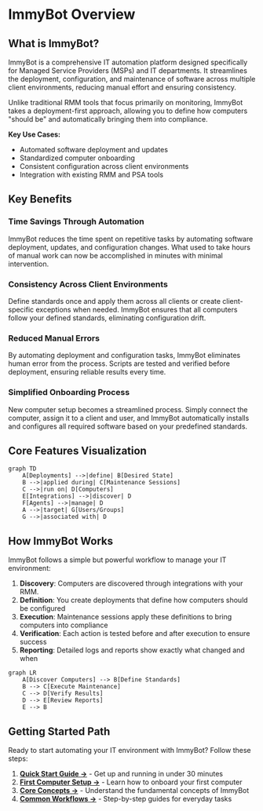 # ImmyBot Overview


## What is ImmyBot?

ImmyBot is a comprehensive IT automation platform designed specifically for Managed Service Providers (MSPs) and IT departments. It streamlines the deployment, configuration, and maintenance of software across multiple client environments, reducing manual effort and ensuring consistency.

Unlike traditional RMM tools that focus primarily on monitoring, ImmyBot takes a deployment-first approach, allowing you to define how computers "should be" and automatically bringing them into compliance.

**Key Use Cases:**
- Automated software deployment and updates
- Standardized computer onboarding
- Consistent configuration across client environments
- Integration with existing RMM and PSA tools

## Key Benefits

### Time Savings Through Automation
ImmyBot reduces the time spent on repetitive tasks by automating software deployment, updates, and configuration changes. What used to take hours of manual work can now be accomplished in minutes with minimal intervention.

### Consistency Across Client Environments
Define standards once and apply them across all clients or create client-specific exceptions when needed. ImmyBot ensures that all computers follow your defined standards, eliminating configuration drift.

### Reduced Manual Errors
By automating deployment and configuration tasks, ImmyBot eliminates human error from the process. Scripts are tested and verified before deployment, ensuring reliable results every time.

### Simplified Onboarding Process
New computer setup becomes a streamlined process. Simply connect the computer, assign it to a client and user, and ImmyBot automatically installs and configures all required software based on your predefined standards.

## Core Features Visualization

```mermaid
graph TD
    A[Deployments] -->|define| B[Desired State]
    B -->|applied during| C[Maintenance Sessions]
    C -->|run on| D[Computers]
    E[Integrations] -->|discover| D
    F[Agents] -->|manage| D
    A -->|target| G[Users/Groups]
    G -->|associated with| D
```

## How ImmyBot Works

ImmyBot follows a simple but powerful workflow to manage your IT environment:

1. **Discovery**: Computers are discovered through integrations with your RMM.
2. **Definition**: You create deployments that define how computers should be configured
3. **Execution**: Maintenance sessions apply these definitions to bring computers into compliance
4. **Verification**: Each action is tested before and after execution to ensure success
5. **Reporting**: Detailed logs and reports show exactly what changed and when

```mermaid
graph LR
    A[Discover Computers] --> B[Define Standards]
    B --> C[Execute Maintenance]
    C --> D[Verify Results]
    D --> E[Review Reports]
    E --> B
```

## Getting Started Path

Ready to start automating your IT environment with ImmyBot? Follow these steps:

1. **[Quick Start Guide →](quick-start-guide.md)** - Get up and running in under 30 minutes
2. **[First Computer Setup →](onboarding.md)** - Learn how to onboard your first computer
3. **[Core Concepts →](core-concepts.md)** - Understand the fundamental concepts of ImmyBot
4. **[Common Workflows →](common-workflows.md)** - Step-by-step guides for everyday tasks
